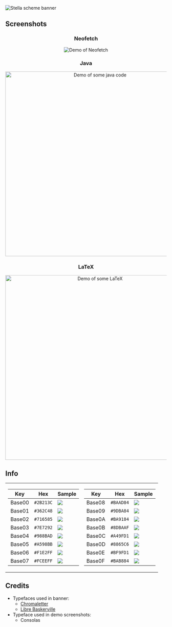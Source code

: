![Stella scheme banner](../images/banner.jpg?raw=true)


## Screenshots
<h3 align="center">Neofetch</h3>
<p align="center">
    <img src="../images/demo-neofetch.png?raw=true" alt="Demo of Neofetch"/>
</p>

<h3 align="center">Java</h3>
<p align="center">
    <img src="../images/demo-java.png?raw=true" alt="Demo of some java code" height="576"/>
</p>

<h3 align="center">LaTeX</h3>
<p align="center">
    <img src="../images/demo-tex.png?raw=true" alt="Demo of some LaTeX" height="576"/>
</p>


## Info

<table>
<tr><td>

| Key    | Hex       | Sample                             |
|--------|-----------|------------------------------------|
| Base00 | `#2B213C` | ![](../images/base00.png?raw=true) |
| Base01 | `#362C48` | ![](../images/base01.png?raw=true) |
| Base02 | `#716585` | ![](../images/base02.png?raw=true) |
| Base03 | `#7E7292` | ![](../images/base03.png?raw=true) |
| Base04 | `#988BAD` | ![](../images/base04.png?raw=true) |
| Base05 | `#A598BB` | ![](../images/base05.png?raw=true) |
| Base06 | `#F1E2FF` | ![](../images/base06.png?raw=true) |
| Base07 | `#FCEEFF` | ![](../images/base07.png?raw=true) |

</td><td>

| Key    | Hex       | Sample                             |
|--------|-----------|------------------------------------|
| Base08 | `#BAAD84` | ![](../images/base08.png?raw=true) |
| Base09 | `#9DBA84` | ![](../images/base09.png?raw=true) |
| Base0A | `#BA9184` | ![](../images/base0A.png?raw=true) |
| Base0B | `#8DBAAF` | ![](../images/base0B.png?raw=true) |
| Base0C | `#A49FD1` | ![](../images/base0C.png?raw=true) |
| Base0D | `#8865C6` | ![](../images/base0D.png?raw=true) |
| Base0E | `#BF9FD1` | ![](../images/base0E.png?raw=true) |
| Base0F | `#BAB884` | ![](../images/base0F.png?raw=true) |

</td></tr> </table>


## Credits
* Typefaces used in banner:
    - [Chromaletter](http://www.losttype.com/font/?name=chromaletter)
    - [Libre Baskerville](https://fonts.google.com/specimen/Libre+Baskerville)
* Typeface used in demo screenshots:
    - Consolas

